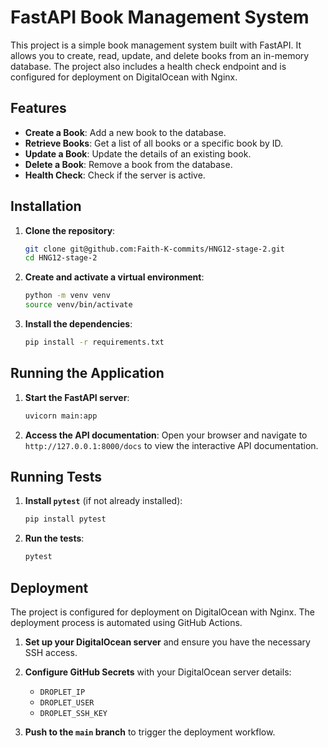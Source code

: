 # FastAPI Book Management System

This project is a simple book management system built with FastAPI. It allows you to create, read, update, and delete books from an in-memory database. The project also includes a health check endpoint and is configured for deployment on DigitalOcean with Nginx.

## Features

- **Create a Book**: Add a new book to the database.
- **Retrieve Books**: Get a list of all books or a specific book by ID.
- **Update a Book**: Update the details of an existing book.
- **Delete a Book**: Remove a book from the database.
- **Health Check**: Check if the server is active.

## Installation

1. **Clone the repository**:
   ```bash
   git clone git@github.com:Faith-K-commits/HNG12-stage-2.git
   cd HNG12-stage-2
   ```

2. **Create and activate a virtual environment**:
   ```bash
   python -m venv venv
   source venv/bin/activate
   ```

3. **Install the dependencies**:
   ```bash
   pip install -r requirements.txt
   ```

## Running the Application

1. **Start the FastAPI server**:
   ```bash
   uvicorn main:app 
   ```

2. **Access the API documentation**:
   Open your browser and navigate to `http://127.0.0.1:8000/docs` to view the interactive API documentation.

## Running Tests

1. **Install `pytest`** (if not already installed):
   ```bash
   pip install pytest
   ```

2. **Run the tests**:
   ```bash
   pytest
   ```

## Deployment

The project is configured for deployment on DigitalOcean with Nginx. The deployment process is automated using GitHub Actions.

1. **Set up your DigitalOcean server** and ensure you have the necessary SSH access.

2. **Configure GitHub Secrets** with your DigitalOcean server details:
   - `DROPLET_IP`
   - `DROPLET_USER`
   - `DROPLET_SSH_KEY`

3. **Push to the `main` branch** to trigger the deployment workflow.